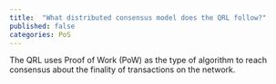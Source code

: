 ```yaml
---
title:  "What distributed consensus model does the QRL follow?"
published: false
categories: PoS
---
```

The QRL uses Proof of Work (PoW) as the type of algorithm to reach consensus about the finality of transactions on the network.
